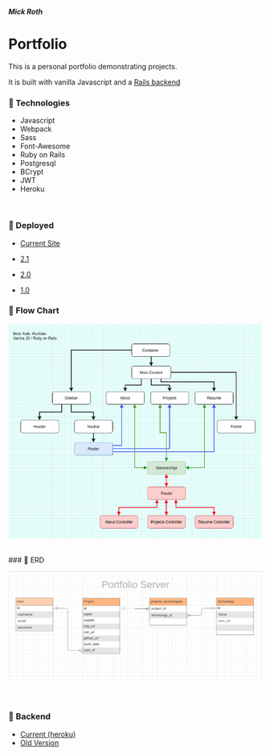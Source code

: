 ***Mick Roth***


# Portfolio

This is a personal portfolio demonstrating projects.

It is built with vanilla Javascript and a [Rails backend](https://portfolio-server-mick.herokuapp.com)
 


### &#127803; Technologies	
- Javascript
- Webpack
- Sass
- Font-Awesome
  <br>
- Ruby on Rails
- Postgresql
- BCrypt
- JWT
- Heroku
  

<br>

### &#x1F3E1; Deployed
- [Current Site](https://mickroth.com)

- [2.1](https://mick-roth.surge.sh)
- [2.0](https://mickroth.surge.sh)
- [1.0]()




### &#127803; Flow Chart

  
 ![](./client/src/img/flow-chart.png)

<br>
### &#127803; ERD

  
 ![](./client/src/img/portfolio-erd.png)

<br>




### &#x1F3E3; Backend
- [Current (heroku)](https://portfolio-server-mick.herokuapp.com)
- [Old Version](https://github.com/mickmed/portfolio-server-old)
<br>



